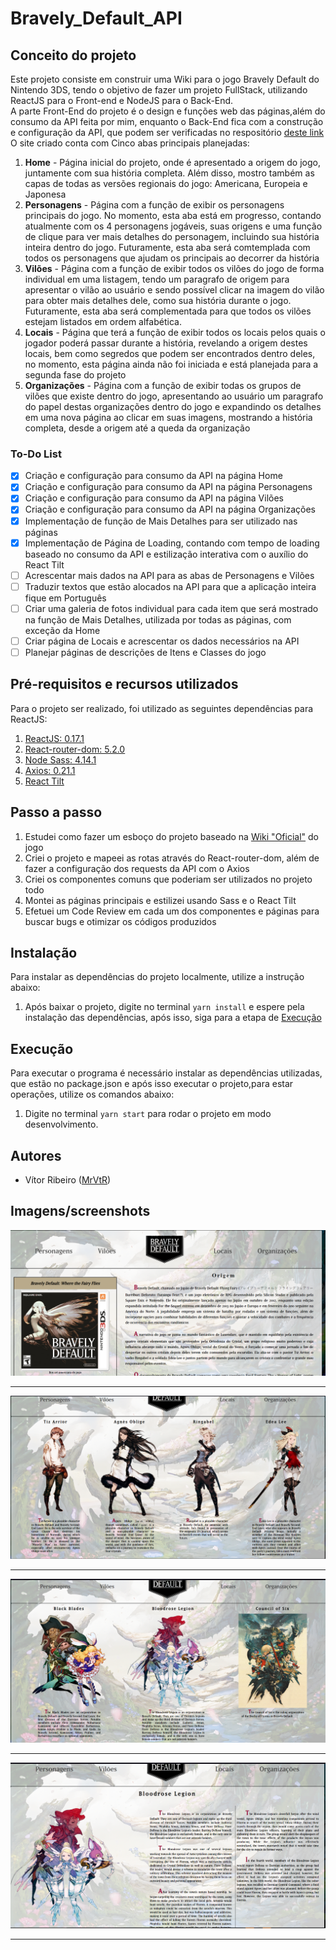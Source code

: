 # Bravely_Default_API

## Conceito do projeto
Este projeto consiste em construir uma Wiki para o jogo Bravely Default do Nintendo 3DS, tendo o objetivo de fazer um projeto FullStack, utilizando ReactJS para o Front-end e NodeJS para o Back-End. <br/> 
A parte Front-End do projeto é o design e funções web das páginas,além do consumo da API feita por mim, enquanto o Back-End fica com a construção e configuração da API, que podem ser verificadas no respositório [deste link](https://github.com/MrVtR/Bravely_Default_API)<br/>
O site criado conta com Cinco abas principais planejadas:
1. **Home** - Página inicial do projeto, onde é apresentado a origem do jogo, juntamente com sua história completa. Além disso, mostro também as capas de todas as versões regionais do jogo: Americana, Europeia e Japonesa
2. **Personagens** - Página com a função de exibir os personagens principais do jogo. No momento, esta aba está em progresso, contando atualmente com os 4 personagens jogáveis, suas origens e uma função de clique para ver mais detalhes do personagem, incluindo sua história inteira dentro do jogo. Futuramente, esta aba será comtemplada com todos os personagens que ajudam os principais ao decorrer da história
3. **Vilões** - Página com a função de exibir todos os vilões do jogo de forma individual em uma listagem, tendo um paragrafo de origem para apresentar o vilão ao usuário e sendo possível clicar na imagem do vilão para obter mais detalhes dele, como sua história durante o jogo. Futuramente, esta aba será complementada para que todos os vilões estejam listados em ordem alfabética.
4. **Locais** - Página que terá a função de exibir todos os locais pelos quais o jogador poderá passar durante a história, revelando a origem destes locais, bem como segredos que podem ser encontrados dentro deles, no momento, esta página ainda não foi iniciada e está planejada para a segunda fase do projeto
5. **Organizações** - Página com a função de exibir todas os grupos de vilões que existe dentro do jogo, apresentando ao usuário um paragrafo do papel destas organizações dentro do jogo e expandindo os detalhes em uma nova página ao clicar em suas imagens, mostrando a história completa, desde a origem até a queda da organização

### To-Do List
- [x] Criação e configuração para consumo da API na página Home
- [x] Criação e configuração para consumo da API na página Personagens
- [x] Criação e configuração para consumo da API na página Vilões
- [x] Criação e configuração para consumo da API na página Organizações
- [x] Implementação de função de Mais Detalhes para ser utilizado nas páginas
- [x] Implementação de Página de Loading, contando com tempo de loading baseado no consumo da API e estilização interativa com o auxílio do React Tilt
- [ ] Acrescentar mais dados na API para as abas de Personagens e Vilões
- [ ] Traduzir textos que estão alocados na API para que a aplicação inteira fique em Português
- [ ] Criar uma galeria de fotos individual para cada item que será mostrado na função de Mais Detalhes, utilizada por todas as páginas, com exceção da Home
- [ ] Criar página de Locais e acrescentar os dados necessários na API
- [ ] Planejar páginas de descrições de Itens e Classes do jogo

## Pré-requisitos e recursos utilizados
Para o projeto ser realizado, foi utilizado as seguintes dependências para ReactJS:
1. [ReactJS: 0.17.1](https://github.com/facebook/react/releases)
2. [React-router-dom: 5.2.0](https://reactrouter.com/web/guides/quick-start)
3. [Node Sass: 4.14.1](https://www.npmjs.com/package/node-sass/v/4.14.1)
4. [Axios: 0.21.1](https://github.com/axios/axios)
5. [React Tilt](https://github.com/jonathandion/react-tilt)
  
## Passo a passo
1. Estudei como fazer um esboço do projeto baseado na [Wiki "Oficial"](https://bravelydefault.fandom.com/wiki/Bravely_Default_Wiki) do jogo
2. Criei o projeto e mapeei as rotas através do React-router-dom, além de fazer a configuração dos requests da API com o Axios
3. Criei os componentes comuns que poderiam ser utilizados no projeto todo
4. Montei as páginas principais e estilizei usando Sass e o React Tilt
5. Efetuei um Code Review em cada um dos componentes e páginas para buscar bugs e otimizar os códigos produzidos

## Instalação
Para instalar as dependências do projeto localmente, utilize a instrução abaixo:
1. Após baixar o projeto, digite no terminal ```yarn install``` e espere pela instalação das dependências, após isso, siga para a etapa de [Execução](#Execução)

## Execução
Para executar o programa é necessário instalar as dependências utilizadas, que estão no package.json e após isso executar o projeto,para estar operações, utilize os comandos abaixo:
1. Digite no terminal ```yarn start``` para rodar o projeto em modo desenvolvimento.


## Autores
* Vítor Ribeiro ([MrVtR](https://github.com/MrVtR))

## Imagens/screenshots
![Imagem](https://github.com/MrVtR/Bravely_Default_Wiki/blob/main/imagesGithub/home.PNG)

---
![Imagem](https://github.com/MrVtR/Bravely_Default_Wiki/blob/main/imagesGithub/personagens.PNG)

---
![Imagem](https://github.com/MrVtR/Bravely_Default_Wiki/blob/main/imagesGithub/organizacoes.PNG)

---
![Imagem](https://github.com/MrVtR/Bravely_Default_Wiki/blob/main/imagesGithub/Bloodrose_Legion.PNG)

---
